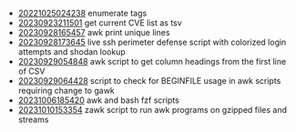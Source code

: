 - [20221025024238](/zet/20221025024238/README.md) enumerate tags
- [20230923211501](/zet/20230923211501/README.md) get current CVE list as tsv
- [20230928165457](/zet/20230928165457/README.md) awk print unique lines
- [20230928173645](/zet/20230928173645/README.md) live ssh perimeter defense script with colorized login attempts and shodan lookup
- [20230929054848](/zet/20230929054848/README.md) awk script to get column headings from the first line of CSV
- [20230929064428](/zet/20230929064428/README.md) script to check for BEGINFILE usage in awk scripts requiring change to gawk
- [20231006185420](/zet/20231006185420/README.md) awk and bash fzf scripts
- [20231010153354](/zet/20231010153354/README.md) zawk script to run awk programs on gzipped files and streams
